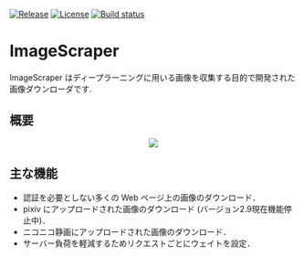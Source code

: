 [![Release](https://img.shields.io/github/release/tsurumeso/ImageScraper.svg)](https://github.com/tsurumeso/ImageScraper/releases/latest)
[![License](https://img.shields.io/github/license/tsurumeso/ImageScraper.svg)](https://github.com/tsurumeso/ImageScraper/blob/master/LICENSE.txt)
[![Build status](https://ci.appveyor.com/api/projects/status/4fo509jwmu2lxyoy/branch/master?svg=true)](https://ci.appveyor.com/project/tsurumeso/ImageScraper/branch/master)

# ImageScraper

ImageScraper はディープラーニングに用いる画像を収集する目的で開発された画像ダウンローダです. 

## 概要

<div align="center">
<img src="https://raw.githubusercontent.com/tsurumeso/ImageScraper/images/images/summery.png">
</div>

## 主な機能

- 認証を必要としない多くの Web ページ上の画像のダウンロード．
- pixiv にアップロードされた画像のダウンロード (バージョン2.9現在機能停止中)．
- ニコニコ静画にアップロードされた画像のダウンロード．
- サーバー負荷を軽減するためリクエストごとにウェイトを設定．